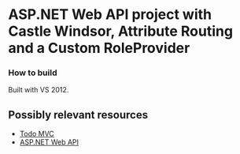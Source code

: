 ASP.NET Web API project with Castle Windsor, Attribute Routing and a Custom RoleProvider
===

### How to build

  Built with VS 2012.

Possibly relevant resources
---
  - [Todo MVC](http://todomvc.com)
  - [ASP.NET Web API](http://www.asp.net/web-api)
